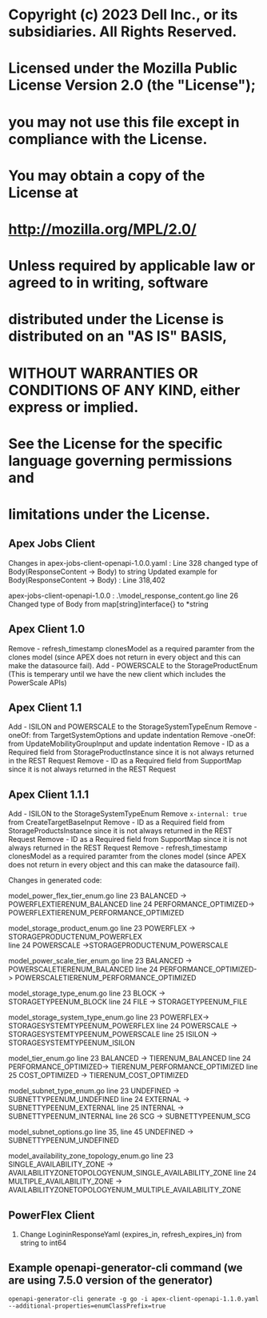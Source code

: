 # Copyright (c) 2023 Dell Inc., or its subsidiaries. All Rights Reserved.
#
# Licensed under the Mozilla Public License Version 2.0 (the "License");
# you may not use this file except in compliance with the License.
# You may obtain a copy of the License at
#
#     http://mozilla.org/MPL/2.0/
#
#
# Unless required by applicable law or agreed to in writing, software
# distributed under the License is distributed on an "AS IS" BASIS,
# WITHOUT WARRANTIES OR CONDITIONS OF ANY KIND, either express or implied.
# See the License for the specific language governing permissions and
# limitations under the License.

## Apex Jobs Client 
Changes in apex-jobs-client-openapi-1.0.0.yaml : 
Line 328 changed type of Body(ResponseContent -> Body) to string
Updated example for Body(ResponseContent -> Body) : Line 318,402

apex-jobs-client-openapi-1.0.0 : .\model_response_content.go line 26 Changed type of Body from map[string]interface{} to *string

## Apex Client 1.0

Remove - refresh_timestamp clonesModel as a required paramter from the clones model (since APEX does not return in every object and this can make the datasource fail). 
Add - POWERSCALE to the StorageProductEnum (This is temperary until we have the new client which includes the PowerScale APIs)

## Apex Client 1.1

Add - ISILON and POWERSCALE to the StorageSystemTypeEnum
Remove -oneOf: from TargetSystemOptions and update indentation
Remove -oneOf: from UpdateMobilityGroupInput and update indentation
Remove - ID as a Required field from StorageProductInstance since it is not always returned in the REST Request
Remove - ID as a Required field from SupportMap since it is not always returned in the REST Request

## Apex Client 1.1.1

Add - ISILON to the StorageSystemTypeEnum
Remove `x-internal: true` from CreateTargetBaseInput
Remove - ID as a Required field from StorageProductsInstance since it is not always returned in the REST Request
Remove - ID as a Required field from SupportMap since it is not always returned in the REST Request
Remove - refresh_timestamp clonesModel as a required paramter from the clones model (since APEX does not return in every object and this can make the datasource fail). 

Changes in generated code:

model_power_flex_tier_enum.go 
	line 23 BALANCED -> POWERFLEXTIERENUM_BALANCED
	line 24 PERFORMANCE_OPTIMIZED-> POWERFLEXTIERENUM_PERFORMANCE_OPTIMIZED

model_storage_product_enum.go
	line 23 POWERFLEX -> STORAGEPRODUCTENUM_POWERFLEX  
	line 24 POWERSCALE ->STORAGEPRODUCTENUM_POWERSCALE

model_power_scale_tier_enum.go 
 	line 23 BALANCED -> POWERSCALETIERENUM_BALANCED
	line 24 PERFORMANCE_OPTIMIZED-> POWERSCALETIERENUM_PERFORMANCE_OPTIMIZED

model_storage_type_enum.go
	line 23 BLOCK -> STORAGETYPEENUM_BLOCK
	line 24 FILE -> STORAGETYPEENUM_FILE

model_storage_system_type_enum.go
	line 23 POWERFLEX-> STORAGESYSTEMTYPEENUM_POWERFLEX
	line 24 POWERSCALE -> STORAGESYSTEMTYPEENUM_POWERSCALE
	line 25 ISILON -> STORAGESYSTEMTYPEENUM_ISILON

model_tier_enum.go
	line 23 BALANCED -> TIERENUM_BALANCED
	line 24 PERFORMANCE_OPTIMIZED-> TIERENUM_PERFORMANCE_OPTIMIZED
	line 25 COST_OPTIMIZED -> TIERENUM_COST_OPTIMIZED

model_subnet_type_enum.go
	line 23 UNDEFINED -> SUBNETTYPEENUM_UNDEFINED
	line 24 EXTERNAL -> SUBNETTYPEENUM_EXTERNAL
	line 25 INTERNAL -> SUBNETTYPEENUM_INTERNAL
	line 26 SCG -> SUBNETTYPEENUM_SCG

model_subnet_options.go
	line 35, line 45 UNDEFINED -> SUBNETTYPEENUM_UNDEFINED

model_availability_zone_topology_enum.go
	line 23 SINGLE_AVAILABILITY_ZONE -> AVAILABILITYZONETOPOLOGYENUM_SINGLE_AVAILABILITY_ZONE
	line 24 MULTIPLE_AVAILABILITY_ZONE -> AVAILABILITYZONETOPOLOGYENUM_MULTIPLE_AVAILABILITY_ZONE

## PowerFlex Client
 
1. Change LogininResponseYaml (expires_in, refresh_expires_in) from string to int64


## Example openapi-generator-cli command (we are using 7.5.0 version of the generator)
```
openapi-generator-cli generate -g go -i apex-client-openapi-1.1.0.yaml --additional-properties=enumClassPrefix=true
```